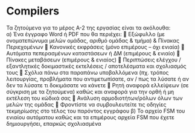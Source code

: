 # Compilers
Τα ζητούμενα για το μέρος Α-2 της εργασίας είναι τα ακόλουθα: <br>
α) Ένα έγγραφο Word ή PDF που θα περιέχει:
 Εξώφυλλο (με ονοματεπώνυμα μελών ομάδας, αριθμό ομάδας & τμήμα) & Πίνακας Περιεχομένων
 Κανονικές εκφράσεις (μόνο επιμέρους – όχι ενιαία)
 Αυτόματα πεπερασμένων καταστάσεων ή ΔΜ (επιμέρους & ενιαίο)
 Πίνακες μεταβάσεων (επιμέρους & ενιαίος)
 Περιπτώσεις ελέγχου / εξαντλητικές δοκιμαστικές εκτελέσεις / αποτελέσματα και σχολιασμός τους
 Σχόλια πάνω στα παραπάνω υποβαλλόμενα (πχ. τρόπος λειτουργίας, προβλήματα που
αντιμετωπίσατε, αν / πως τα λύσατε ή αν δεν τα λύσατε τι δοκιμάσατε να κάνετε
 Ρητή αναφορά ελλείψεων (σε σύγκριση με τα ζητούμενα) καθώς και αναφορά για την ορθή ή μη
εκτέλεση του κώδικά σας
 Ανάλυση αρμοδιοτήτων/ρόλων όλων των μελών της ομάδας
 Φροντίστε να συμβουλευτείτε τις οδηγίες τεκμηρίωσης στο τέλος του παρόντος εγγράφου
β) Το αρχείο FSM του ενιαίου αυτόματου καθώς και τα επιμέρους αρχεία FSM που έχετε δημιουργήσει,
επαρκώς σχολιασμένα
